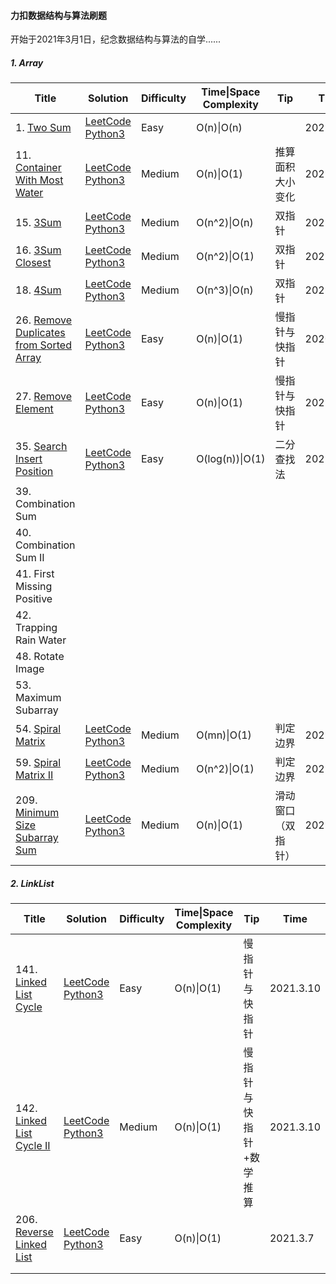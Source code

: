 #### 力扣数据结构与算法刷题

开始于2021年3月1日，纪念数据结构与算法的自学......

##### 1. Array

| Title                                                        | Solution                                                     | Difficulty | Time\|Space Complexity | Tip                | Time      | Star           |
| ------------------------------------------------------------ | ------------------------------------------------------------ | ---------- | ---------------------- | ------------------ | --------- | -------------- |
| 1. [Two Sum](https://leetcode-cn.com/problems/two-sum/)      | [LeetCode   Python3](https://github.com/hongkong9771/LeetCode/tree/main/Code/0001.Two%20Sum) | Easy       | O(n)\|O(n)             |                    | 2021.3.2  |                |
| 11. [Container With Most Water](https://leetcode-cn.com/problems/container-with-most-water/) | [LeetCode   Python3](https://github.com/hongkong9771/LeetCode/tree/main/Code/0011.Container%20With%20Most%20Water) | Medium     | O(n)\|O(1)             | 推算面积大小变化   | 2021.3.2  | :heart:        |
| 15. [3Sum](https://leetcode-cn.com/problems/3sum/)           | [LeetCode   Python3](https://github.com/hongkong9771/LeetCode/tree/main/Code/0015.3Sum) | Medium     | O(n^2​)\|O(n)           | 双指针             | 2021.3.2  | :heart:        |
| 16. [3Sum Closest](https://leetcode-cn.com/problems/3sum-closest/) | [LeetCode   Python3](https://github.com/hongkong9771/LeetCode/tree/main/Code/0016.3Sum%20Closest) | Medium     | O(n^2)\|O(1)           | 双指针             | 2021.3.2  | :heart:        |
| 18. [4Sum](https://leetcode-cn.com/problems/4sum/)           | [LeetCode   Python3](https://github.com/hongkong9771/LeetCode/tree/main/Code/0018.4Sum) | Medium     | O(n^3)\|O(n)           | 双指针             | 2021.3.3  | :heart:        |
| 26. [Remove Duplicates from Sorted Array](https://leetcode-cn.com/problems/remove-duplicates-from-sorted-array/) | [LeetCode   Python3](https://github.com/hongkong9771/LeetCode/tree/main/Code/0026.Remove%20Duplicates%20from%20Sorted%20Array) | Easy       | O(n)\|O(1)             | 慢指针与快指针     | 2020.3.3  | :heart:        |
| 27. [Remove Element](https://leetcode-cn.com/problems/remove-element/) | [LeetCode   Python3](https://github.com/hongkong9771/LeetCode/tree/main/Code/0027.Remove%20Element) | Easy       | O(n)\|O(1)             | 慢指针与快指针     | 2021.3.4  | :heart::heart: |
| 35. [Search Insert Position](https://leetcode-cn.com/problems/search-insert-position/) | [LeetCode   Python3](https://github.com/hongkong9771/LeetCode/tree/main/Code/0035.Search%20Insert%20Position) | Easy       | O(log(n))\|O(1)        | 二分查找法         | 2021.3.5  | :heart::heart: |
| 39. Combination Sum                                          |                                                              |            |                        |                    |           |                |
| 40. Combination Sum II                                       |                                                              |            |                        |                    |           |                |
| 41. First Missing Positive                                   |                                                              |            |                        |                    |           |                |
| 42. Trapping Rain Water                                      |                                                              |            |                        |                    |           |                |
| 48. Rotate Image                                             |                                                              |            |                        |                    |           |                |
| 53. Maximum Subarray                                         |                                                              |            |                        |                    |           |                |
| 54. [Spiral Matrix](https://leetcode-cn.com/problems/spiral-matrix/) | [LeetCode   Python3](https://github.com/hongkong9771/LeetCode/tree/main/Code/0054.Spiral%20Matrix) | Medium     | O(mn)\|O(1)            | 判定边界           | 2021.3.11 | :heart:        |
| 59. [Spiral Matrix II](https://leetcode-cn.com/problems/spiral-matrix-ii/) | [LeetCode   Python3](https://github.com/hongkong9771/LeetCode/tree/main/Code/0059.Spiral%20Matrix%20II) | Medium     | O(n^2)\|O(1)           | 判定边界           | 2021.3.12 | :heart:        |
| 209. [Minimum Size Subarray Sum](https://leetcode-cn.com/problems/minimum-size-subarray-sum/) | [LeetCode   Python3](https://github.com/hongkong9771/LeetCode/tree/main/Code/0209.Minimum%20Size%20Subarray%20Sum) | Medium     | O(n)\|O(1)             | 滑动窗口（双指针） | 2021.3.10 | :heart:        |

##### 2. LinkList

| Title                                                        | Solution                                                     | Difficulty | Time\|Space Complexity | Tip                     | Time      | Star    |
| ------------------------------------------------------------ | ------------------------------------------------------------ | ---------- | ---------------------- | ----------------------- | --------- | ------- |
| 141. [Linked List Cycle](https://leetcode-cn.com/problems/linked-list-cycle/) | [LeetCode   Python3](https://github.com/hongkong9771/LeetCode/tree/main/Code/0141.Linked%20List%20Cycle) | Easy       | O(n)\|O(1)             | 慢指针与快指针          | 2021.3.10 |         |
| 142. [Linked List Cycle II](https://leetcode-cn.com/problems/linked-list-cycle-ii/) | [LeetCode   Python3](https://github.com/hongkong9771/LeetCode/tree/main/Code/0142.Linked%20List%20Cycle%20II) | Medium     | O(n)\|O(1)             | 慢指针与快指针+数学推算 | 2021.3.10 | :heart: |
| 206. [Reverse Linked List](https://leetcode-cn.com/problems/reverse-linked-list/) | [LeetCode   Python3](https://github.com/hongkong9771/LeetCode/tree/main/Code/0206.Reverse%20Linked%20List) | Easy       | O(n)\|O(1)             |                         | 2021.3.7  | :heart: |
|                                                              |                                                              |            |                        |                         |           |         |
|                                                              |                                                              |            |                        |                         |           |         |

